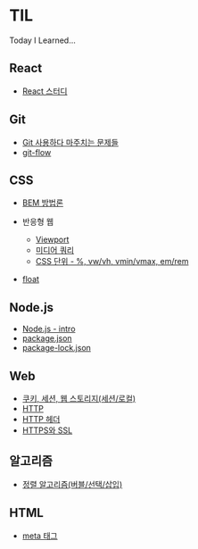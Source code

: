 # TIL
Today I Learned...

## React
- [React 스터디](./react-study)

## Git
- [Git 사용하다 마주치는 문제들](./git/README.md)
- [git-flow](./git/git-flow.md)

## CSS
- [BEM 방법론](./CSS/BEM.md)

- 반응형 웹
  - [Viewport](./CSS/viewport.md)
  - [미디어 쿼리](./CSS/media_queries.md)
  - [CSS 단위 - %, vw/vh, vmin/vmax, em/rem](./CSS/css_units.md)

- [float](./CSS/float.md)

## Node.js
- [Node.js - intro](./node.js/node.js-intro.md)
- [package.json](./node.js/package-json.md)
- [package-lock.json](./node.js/package-lock-json.md)

## Web
- [쿠키, 세션, 웹 스토리지(세션/로컬)](./Web/cookie_session_webStorage.md)
- [HTTP](./Web/HTTP.md)
- [HTTP 헤더](./Web/HTTP-headers.md)
- [HTTPS와 SSL](./Web/HTTPS-SSL.md)

## 알고리즘
- [정렬 알고리즘(버블/선택/삽입)](./algorithm/sorting-algorithm.md)

## HTML
- [meta 태그](./HTML/meta-tag.md)